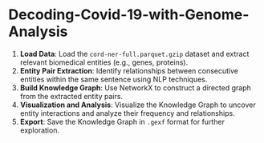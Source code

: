 # Decoding-Covid-19-with-Genome-Analysis

1. **Load Data**: Load the `cord-ner-full.parquet.gzip` dataset and extract relevant biomedical entities (e.g., genes, proteins).  
2. **Entity Pair Extraction**: Identify relationships between consecutive entities within the same sentence using NLP techniques.  
3. **Build Knowledge Graph**: Use NetworkX to construct a directed graph from the extracted entity pairs.  
4. **Visualization and Analysis**: Visualize the Knowledge Graph to uncover entity interactions and analyze their frequency and relationships.  
5. **Export**: Save the Knowledge Graph in `.gexf` format for further exploration.
